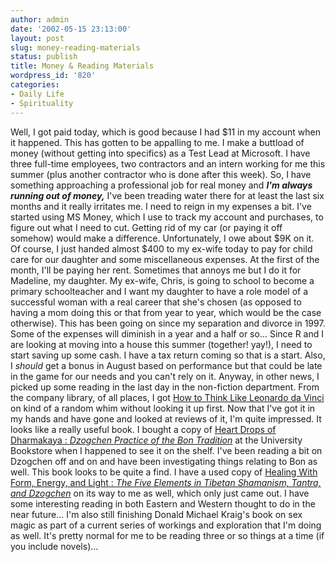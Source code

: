 ```yaml
---
author: admin
date: '2002-05-15 23:13:00'
layout: post
slug: money-reading-materials
status: publish
title: Money & Reading Materials
wordpress_id: '820'
categories:
- Daily Life
- Spirituality
---
```


Well, I got paid today, which is good because I had $11 in my account
when it happened. This has gotten to be appalling to me. I make a
buttload of money (without getting into specifics) as a Test Lead at
Microsoft. I have three full-time employees, two contractors and an
intern working for me this summer (plus another contractor who is done
after this week). So, I have something approaching a professional job
for real money and ***I'm always running out of money,*** I've been
treading water there for at least the last six months and it really
irritates me. I need to reign in my expenses a bit. I've started using
MS Money, which I use to track my account and purchases, to figure out
what I need to cut. Getting rid of my car (or paying it off somehow)
would make a difference. Unfortunately, I owe about $9K on it. Of
course, I just handed almost $400 to my ex-wife today to pay for child
care for our daughter and some miscellaneous expenses. At the first of
the month, I'll be paying her rent. Sometimes that annoys me but I do it
for Madeline, my daughter. My ex-wife, Chris, is going to school to
become a primary schoolteacher and I want my daughter to have a role
model of a successful woman with a real career that she's chosen (as
opposed to having a mom doing this or that from year to year, which
would be the case otherwise). This has been going on since my separation
and divorce in 1997. Some of the expenses will diminish in a year and a
half or so... Since R and I are looking at moving into a house this
summer (together! yay!), I need to start saving up some cash. I have a
tax return coming so that is a start. Also, I *should* get a bonus in
August based on performance but that could be late in the game for our
needs and you can't rely on it. Anyway, in other news, I picked up some
reading in the last day in the non-fiction department. From the company
library, of all places, I got [How to Think Like Leonardo da
Vinci](http://www.amazon.com/exec/obidos/ASIN/0440508274/) on kind of a
random whim without looking it up first. Now that I've got it in my
hands and have gone and looked at reviews of it, I'm quite impressed. It
looks like a really useful book. I bought a copy of [Heart Drops of
Dharmakaya : *Dzogchen Practice of the Bon
Tradition*](http://www.amazon.com/exec/obidos/ASIN/1559391723/) at the
University Bookstore when I happened to see it on the shelf. I've been
reading a bit on Dzogchen off and on and have been investigating things
relating to Bon as well. This book looks to be quite a find. I have a
used copy of [Healing With Form, Energy, and Light : *The Five Elements
in Tibetan Shamanism, Tantra, and
Dzogchen*](http://www.amazon.com/exec/obidos/ASIN/1559391766/) on its
way to me as well, which only just came out. I have some interesting
reading in both Eastern and Western thought to do in the near future...
I'm also still finishing Donald Michael Kraig's book on sex magic as
part of a current series of workings and exploration that I'm doing as
well. It's pretty normal for me to be reading three or so things at a
time (if you include novels)...
